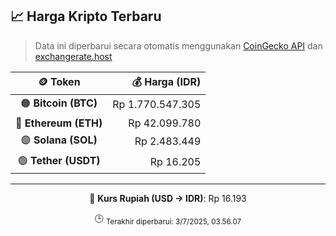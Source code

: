 

<!-- HARGA_KRIPTO -->
## 📈 Harga Kripto Terbaru

> Data ini diperbarui secara otomatis menggunakan [CoinGecko API](https://www.coingecko.com/) dan [exchangerate.host](https://exchangerate.host/)

<div align="center">

| 🪙 Token | 💰 Harga (IDR) |
|:------:|---------------:|
| 🟠 **Bitcoin (BTC)**   | Rp 1.770.547.305 |
| 🔵 **Ethereum (ETH)**  | Rp 42.099.780 |
| 🟣 **Solana (SOL)**    | Rp 2.483.449 |
| 🟢 **Tether (USDT)**   | Rp 16.205 |

---

💱 **Kurs Rupiah (USD → IDR)**: Rp 16.193

🕒 <sub>Terakhir diperbarui: 3/7/2025, 03.56.07</sub>

</div>
<!-- /HARGA_KRIPTO -->